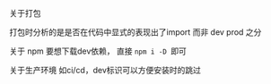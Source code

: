 关于打包

打包时分析的是是否在代码中显式的表现出了import 
而非 dev prod 之分

关于 npm 
要想下载dev依赖，
直接 `npm i -D `即可

关于生产环境
如ci/cd，dev标识可以方便安装时的跳过